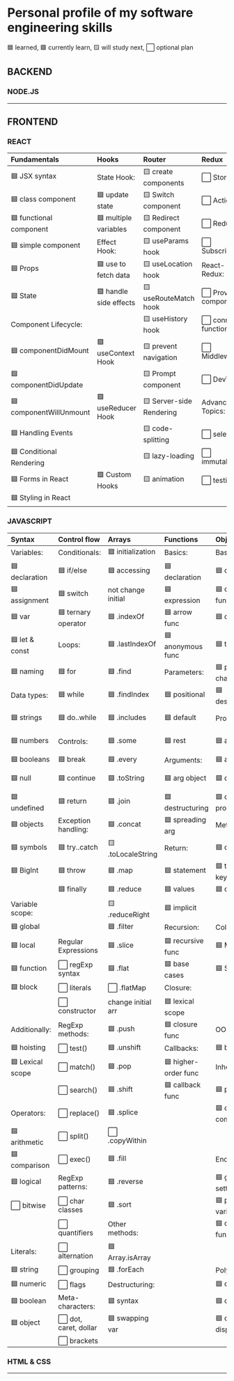 # Personal profile of my software engineering skills

🟦 learned, 🟩 currently learn, 🟨 will study next, ⬜ optional plan

## BACKEND

### NODE.JS



___

## FRONTEND

### REACT

| Fundamentals              | Hooks                   | Router                   | Redux                 |
|:--------------------------|:------------------------|:-------------------------|:----------------------|
| 🟦 JSX syntax            | State Hook:             | 🟨 create components     | ⬜ Store              |
| 🟦 class component       | 🟦 update state         | 🟨 Switch component      | ⬜ Actions           |
| 🟦 functional component  | 🟦 multiple variables   | 🟨 Redirect component    | ⬜ Reducers           |
| 🟦 simple component      | Effect Hook:            | 🟨 useParams hook        | ⬜ Subscriptions      |
| 🟦 Props                 | 🟦 use to fetch data    | 🟨 useLocation hook      | React-Redux:          |
| 🟦 State                 | 🟩 handle side effects  | 🟨 useRouteMatch hook    | ⬜ Provider component |
| Component Lifecycle:      |                         | 🟨 useHistory hook       | ⬜ connect function   |
| 🟦 componentDidMount     | 🟩 useContext Hook      | 🟨 prevent navigation    | ⬜ Middleware         |
| 🟦 componentDidUpdate    |                         | 🟨 Prompt component      | ⬜ DevTools           |
| 🟦 componentWillUnmount  | 🟩 useReducer Hook      | 🟨 Server-side Rendering | Advanced Topics:      |
| 🟦 Handling Events       |                         | 🟨 code-splitting        | ⬜ selectors          |
| 🟦 Conditional Rendering |                         | 🟨 lazy-loading          | ⬜ immutability       |
| 🟦 Forms in React        | 🟩 Custom Hooks        | 🟨 animation             | ⬜ testing            |
| 🟦 Styling in React      |                         |                          |                        |


### JAVASCRIPT

| Syntax             | Control flow          | Arrays             | Functions          |  Objects             | Asynchronous         |
|:-------------------|:----------------------|:-------------------|:-------------------|:---------------------|:---------------------|
|  Variables:        | Conditionals:         | 🟦 initialization | Basics:             | Basics:             | Event loop:          |
| 🟦 declaration    | 🟦 if/else            | 🟦 accessing      | 🟦 declaration     | 🟦 obj literals      | 🟦 call stack       |
| 🟦 assignment     | 🟦 switch             | not change initial | 🟦 expression      | 🟦 constructor func  | 🟦 microtasks       |
| 🟦 var            | 🟦 ternary operator   | 🟦 .indexOf       | 🟦 arrow func      | 🟦 classes           | 🟦 macrotasks       |
| 🟦 let & const    | Loops:                | 🟦 .lastIndexOf    | 🟦 anonymous func  | 🟦 this              | Event loop:         |
| 🟦 naming         | 🟦 for                | 🟦 .find          | Parameters:         | 🟦 prototype chain   | 🟦 process.nextTick |
| Data types:       | 🟦 while              | 🟦 .findIndex      | 🟦 positional      | 🟦 destructuring     | 🟦 Promise.then     |
| 🟦 strings        | 🟦 do..while          | 🟦 .includes      | 🟦 default          | Properties:          | 🟦 async function   |
| 🟦 numbers        | Controls:             | 🟦 .some           | 🟦 rest            | 🟦 access            | 🟦 setTimeout(c, 0) | 
| 🟦 booleans       | 🟦 break              | 🟦 .every         | Arguments:          | 🟦 assignment        | 🟦 setImmediate     | 
| 🟦 null           | 🟦 continue           | 🟦 .toString      | 🟦 arg object       | 🟦 descriptors      | 🟦 setTimeout(c, n) |
| 🟦 undefined      | 🟦 return             | 🟦 .join          | 🟦 destructuring    | 🟦 computed prop    | 🟦  setInterval     |  
| 🟦 objects        | Exception handling:   | 🟦 .concat         | 🟦 spreading arg    | Methods:             |                    |  
| 🟦 symbols        | 🟦 try..catch         | 🟨 .toLocaleString | Return:             | 🟦 definitions       | Promises:          |  
| 🟦 BigInt         | 🟦 throw              | 🟦 .map            | 🟦 statement        | 🟦 this keyword     | 🟦 syntax          |
|                   | 🟦 finally             | 🟦 .reduce        | 🟦 values           | 🟦 chaining         | 🟦 chaining         |   
| Variable scope:   |                        | 🟨 .reduceRight    | 🟦 implicit         |                     | 🟦 Promise.all      | 
| 🟦 global        |                         | 🟦 .filter        | Recursion:           | Collection:         | 🟦 Promise.race     |  
| 🟦 local         | Regular Expressions     | 🟦 .slice         | 🟦 recursive func   | 🟦 Map              | 🟦 error handling   | 
| 🟦 function      | ⬜ regExp syntax       | 🟦 .flat          | 🟦 base cases       | 🟦 Set               | Async/await:         | 
| 🟦 block         | ⬜  literals           | ⬜ .flatMap       | Closure:             |                     | 🟦 syntax            | 
|                   | ⬜  constructor        | change initial arr | 🟦 lexical scope    |                     | 🟦 error handling    |
| Additionally:     | RegExp methods:        | 🟦 .push          | 🟦 closure func      | OOP in JS           | 🟩 async generators  |
| 🟦 hoisting      | ⬜ test()              | 🟦 .unshift        | Callbacks:           | 🟦 basics          | 🟩 util.promisify    | 
| 🟦 Lexical scope | ⬜ match()             | 🟦 .pop           | 🟦 higher-order func | Inheritance:         |                     |  
|                  | ⬜ search()            | 🟦 .shift         | 🟦 callback func     | 🟦 patterns          |                     | 
| Operators:       | ⬜ replace()           | 🟦 .splice        |                      | 🟦 obj composition   | Browser APIs:        | 
| 🟦 arithmetic    | ⬜ split()             | ⬜ .copyWithin    |                      |                      | 🟦 DOM-BOM          |    
| 🟦 comparison    | ⬜ exec()              | 🟦 .fill          |                      | Encapsulation:       | 🟦 manipulation     |  
| 🟦 logical       | RegExp patterns:       | 🟦 .reverse       |                      | 🟦 getters & setters | 🟦 Web Storage      |
| ⬜ bitwise       | ⬜ char classes        | 🟦 .sort          |                      | 🟦 private variables | 🟦 events           |
|                  | ⬜ quantifiers         | Other methods:    |                      | 🟦 closure func       | Web API:             | 
|  Literals:       | ⬜ alternation         | 🟦 Array.isArray |                      |                        | 🟦 XMLHttpRequest   |  
| 🟦 string       | ⬜ grouping            | 🟦 .forEach       |                      | Polymorphism:         | 🟦 fetch API         |  
| 🟦 numeric      | ⬜ flags               | Destructuring:    |                      | 🟦 overriding         | 🟨 Web Workers       | 
| 🟦 boolean      | Meta-characters:        | 🟦 syntax         |                      | 🟦 overloading       |                      |  
| 🟦 object       | ⬜ dot, caret, dollar  | 🟦 swapping var   |                      | 🟦 dynamic dispatch   |                      |
|                  | ⬜ brackets            |                   |                      |                       |                      |


### HTML & CSS





___
